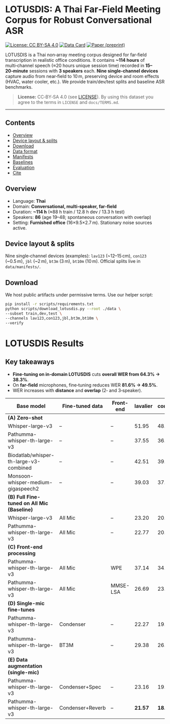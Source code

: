 
# LOTUSDIS: A Thai Far‑Field Meeting Corpus for Robust Conversational ASR


[![License: CC BY-SA 4.0](https://img.shields.io/badge/License-CC%20BY--SA%204.0-lightgrey.svg)](LICENSE)
[![Data Card](https://img.shields.io/badge/Dataset-Card-blue)](docs/DATASET_CARD.md)
[![Paper (preprint)](https://img.shields.io/badge/Paper-preprint-informational)](#citation)


LOTUSDIS is a Thai non‑array meeting corpus designed for far‑field transcription in realistic office conditions. It contains **~114 hours** of multi‑channel speech (≈20 hours unique session time) recorded in **15–20‑minute** sessions with **3 speakers** each. **Nine single‑channel devices** capture audio from near‑field to 10 m, preserving device and room effects (HVAC, water cooler, etc.). We provide train/dev/test splits and baseline ASR benchmarks.

> **License:** CC‑BY‑SA 4.0 (see [LICENSE](LICENSE)). By using this dataset you agree to the terms in `LICENSE` and `docs/TERMS.md`.


---


## Contents
- [Overview](#overview)
- [Device layout & splits](#device-layout--splits)
- [Download](#download)
- [Data format](#data-format)
- [Manifests](#manifests)
- [Baselines](#baselines)
- [Evaluation](#evaluation)
- [Cite](#cite)

  
## Overview
- Language: **Thai**
- Domain: **Conversational, multi‑speaker, far‑field**
- Duration: **~114 h** (≈88 h train / 12.8 h dev / 13.3 h test)
- Speakers: **86** (age 19–48; spontaneous conversation with overlap)
- Setting: **Furnished office** (16×9.5×2.7 m). Stationary noise sources active.


## Device layout & splits
Nine single‑channel devices (examples): `lav123` (~12–15 cm), `con123` (~0.5 m), `jbl` (~2 m), `bt3m` (3 m), `bt10m` (10 m).
Official splits live in `data/manifests/`.

## Download
We host public artifacts under permissive terms. Use our helper script:


```bash
pip install -r scripts/requirements.txt
python scripts/download_lotusdis.py --root ./data \
--subset train,dev,test \
--channels lav123,con123,jbl,bt3m,bt10m \ 
--verify
```

# LOTUSDIS Results

## Key takeaways
- **Fine‑tuning on in‑domain LOTUSDIS** cuts **overall WER from 64.3% → 38.3%**.
- On **far‑field** microphones, fine‑tuning reduces WER **81.6% → 49.5%**.
- WER increases with **distance** and **overlap** (2‑ and 3‑speaker).

| Base model | Fine-tuned data | Front-end | lavalier | condenser | jbl | bt3m | bt10m | Near-field | Far-field | Overall |
|------------|----------------|-----------|----------|-----------|-----|------|-------|------------|-----------|---------|
| **(A) Zero-shot** | | | | | | | | | | |
| Whisper-large-v3 | – | – | 51.95 | 48.37 | 59.90 | 117.03 | 125.52 | 50.16 | 100.82 | 79.84 |
| Pathumma-whisper-th-large-v3 | – | – | 37.55 | 36.43 | 44.22 | 96.27 | 104.22 | 36.99 | 81.57 | 64.32 |
| Biodatlab/whisper-th-large-v3-combined | – | – | 42.51 | 39.45 | 46.00 | 97.77 | 106.43 | 40.98 | 83.40 | 66.36 |
| Monsoon-whisper-medium-gigaspeech2 | – | – | 39.03 | 37.29 | 43.31 | 109.10 | 124.87 | 38.16 | 92.43 | 66.15 |
| **(B) Full Fine-tuned on All Mic (Baseline)** | | | | | | | | | | |
| Whisper-large-v3 | All Mic | – | 23.20 | 20.81 | 27.27 | 59.00 | 65.25 | 22.01 | 50.51 | 39.05 |
| Pathumma-whisper-th-large-v3 | All Mic | – | 22.77 | 20.40 | **26.42** | **58.15** | **64.04** | 21.59 | **49.54** | **38.33** |
| **(C) Front-end processing** | | | | | | | | | | |
| Pathumma-whisper-th-large-v3 | All Mic | WPE | 37.14 | 34.69 | 37.00 | 63.04 | 68.32 | 35.92 | 56.12 | 48.00 |
| Pathumma-whisper-th-large-v3 | All Mic | MMSE-LSA | 26.69 | 23.14 | 31.22 | 62.92 | 69.52 | 24.92 | 54.55 | 42.89 |
| **(D) Single-mic fine-tunes** | | | | | | | | | | |
| Pathumma-whisper-th-large-v3 | Condenser | – | 22.27 | 19.26 | 27.02 | 97.95 | 113.65 | 20.77 | 79.54 | 50.12 |
| Pathumma-whisper-th-large-v3 | BT3M | – | 29.38 | 26.61 | 34.51 | 60.17 | 69.86 | 28.00 | 54.85 | 44.75 |
| **(E) Data augmentation (single-mic)** | | | | | | | | | | |
| Pathumma-whisper-th-large-v3 | Condenser+Spec | – | 23.16 | 19.67 | 28.99 | 82.40 | 90.06 | 21.42 | 67.15 | 49.11 |
| Pathumma-whisper-th-large-v3 | Condenser+Reverb | – | **21.57** | **18.77** | 26.61 | 80.30 | 89.25 | **20.17** | 65.39 | 45.86 |
